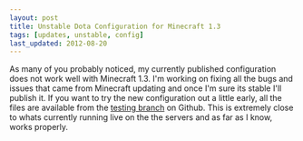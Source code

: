 ```yaml
---
layout: post
title: Unstable Dota Configuration for Minecraft 1.3
tags: [updates, unstable, config]
last_updated: 2012-08-20
---
```


As many of you probably noticed, my currently published configuration does not work well with Minecraft 1.3. I'm working on fixing all the bugs and issues that came from Minecraft updating and once I'm sure its stable I'll publish it. If you want to try the new configuration out a little early, all the files are available from the [testing branch](https://github.com/Nullreff/minecraft-dota-config/tree/testing) on Github. This is extremely close to whats currently running live on the the servers and as far as I know, works properly.
